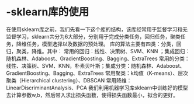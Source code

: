 # -sklearn库的使用
在使用sklearn库之前，我们先看一下这个库的结构，该库经常用于监督学习和无监督学习，sklearn共分为6大部分，分别用于完成分类任务，回归任务，聚类任务，降维任务，模型选择以及数据的预处理。
库的算法主要有四类：分类，回归，聚类，降维。其中：
常用的回归：线性、决策树、SVM、KNN ；集成回归：随机森林、Adaboost、GradientBoosting、Bagging、ExtraTrees
常用的分类：线性、决策树、SVM、KNN，朴素贝叶斯；集成分类：随机森林、Adaboost、GradientBoosting、Bagging、ExtraTrees
常用聚类：k均值（K-means）、层次聚类（Hierarchical clustering）、DBSCAN
常用降维：LinearDiscriminantAnalysis、PCA
我们利用机器学习库sklearn中训练好的模型去计算参数w,b，然后带入求出损失函数，使得损失函数最小，拟合的更好。
